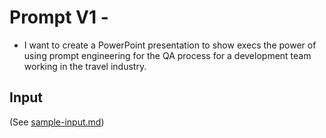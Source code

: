 # Prompt V1 -

- I want to create a PowerPoint presentation to show execs the power of using prompt engineering for the QA process for a development team working in the travel industry.


## Input

(See [sample-input.md](sample-input.md))
